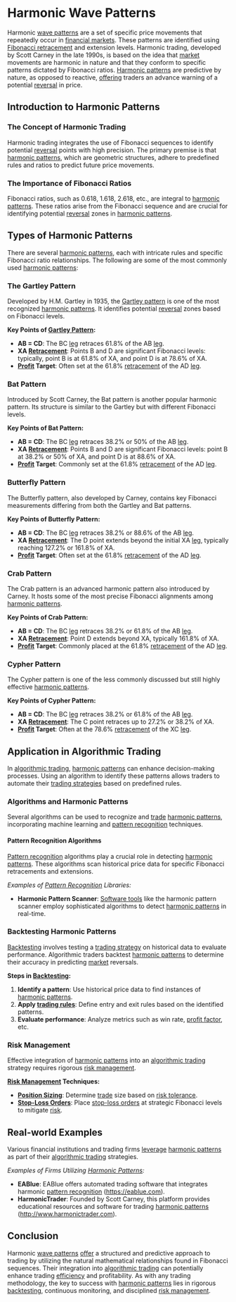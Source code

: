 # Harmonic Wave Patterns

Harmonic [wave patterns](../w/wave_patterns_in_trading.md) are a set of specific price movements that repeatedly occur in [financial markets](../f/financial_market.md). These patterns are identified using [Fibonacci retracement](../f/fibonacci_retracement.md) and extension levels. Harmonic trading, developed by Scott Carney in the late 1990s, is based on the idea that [market](../m/market.md) movements are harmonic in nature and that they conform to specific patterns dictated by Fibonacci ratios. [Harmonic patterns](../h/harmonic_patterns.md) are predictive by nature, as opposed to reactive, [offering](../o/offering.md) traders an advance warning of a potential [reversal](../r/reversal.md) in price. 

## Introduction to Harmonic Patterns

### The Concept of Harmonic Trading

Harmonic trading integrates the use of Fibonacci sequences to identify potential [reversal](../r/reversal.md) points with high precision. The primary premise is that [harmonic patterns](../h/harmonic_patterns.md), which are geometric structures, adhere to predefined rules and ratios to predict future price movements.

### The Importance of Fibonacci Ratios

Fibonacci ratios, such as 0.618, 1.618, 2.618, etc., are integral to [harmonic patterns](../h/harmonic_patterns.md). These ratios arise from the Fibonacci sequence and are crucial for identifying potential [reversal](../r/reversal.md) zones in [harmonic patterns](../h/harmonic_patterns.md).

## Types of Harmonic Patterns

There are several [harmonic patterns](../h/harmonic_patterns.md), each with intricate rules and specific Fibonacci ratio relationships. The following are some of the most commonly used [harmonic patterns](../h/harmonic_patterns.md):

### The Gartley Pattern

Developed by H.M. Gartley in 1935, the [Gartley pattern](../g/gartley_pattern.md) is one of the most recognized [harmonic patterns](../h/harmonic_patterns.md). It identifies potential [reversal](../r/reversal.md) zones based on Fibonacci levels.

**Key Points of [Gartley Pattern](../g/gartley_pattern.md):**
- **AB = CD**: The BC [leg](../l/leg.md) retraces 61.8% of the AB [leg](../l/leg.md).
- **XA [Retracement](../r/retracement.md)**: Points B and D are significant Fibonacci levels: typically, point B is at 61.8% of XA, and point D is at 78.6% of XA.
- **[Profit](../p/profit.md) Target**: Often set at the 61.8% [retracement](../r/retracement.md) of the AD [leg](../l/leg.md).

### Bat Pattern

Introduced by Scott Carney, the Bat pattern is another popular harmonic pattern. Its structure is similar to the Gartley but with different Fibonacci levels.

**Key Points of Bat Pattern:**
- **AB = CD**: The BC [leg](../l/leg.md) retraces 38.2% or 50% of the AB [leg](../l/leg.md).
- **XA [Retracement](../r/retracement.md)**: Points B and D are significant Fibonacci levels: point B at 38.2% or 50% of XA, and point D is at 88.6% of XA.
- **[Profit](../p/profit.md) Target**: Commonly set at the 61.8% [retracement](../r/retracement.md) of the AD [leg](../l/leg.md).

### Butterfly Pattern

The Butterfly pattern, also developed by Carney, contains key Fibonacci measurements differing from both the Gartley and Bat patterns.

**Key Points of Butterfly Pattern:**
- **AB = CD**: The BC [leg](../l/leg.md) retraces 38.2% or 88.6% of the AB [leg](../l/leg.md).
- **XA [Retracement](../r/retracement.md)**: The D point extends beyond the initial XA [leg](../l/leg.md), typically reaching 127.2% or 161.8% of XA.
- **[Profit](../p/profit.md) Target**: Often set at the 61.8% [retracement](../r/retracement.md) of the AD [leg](../l/leg.md).

### Crab Pattern

The Crab pattern is an advanced harmonic pattern also introduced by Carney. It hosts some of the most precise Fibonacci alignments among [harmonic patterns](../h/harmonic_patterns.md).

**Key Points of Crab Pattern:**
- **AB = CD**: The BC [leg](../l/leg.md) retraces 38.2% or 61.8% of the AB [leg](../l/leg.md).
- **XA [Retracement](../r/retracement.md)**: Point D extends beyond XA, typically 161.8% of XA.
- **[Profit](../p/profit.md) Target**: Commonly placed at the 61.8% [retracement](../r/retracement.md) of the AD [leg](../l/leg.md).

### Cypher Pattern

The Cypher pattern is one of the less commonly discussed but still highly effective [harmonic patterns](../h/harmonic_patterns.md).

**Key Points of Cypher Pattern:**
- **AB = CD**: The BC [leg](../l/leg.md) retraces 38.2% or 61.8% of the AB [leg](../l/leg.md).
- **XA [Retracement](../r/retracement.md)**: The C point retraces up to 27.2% or 38.2% of XA.
- **[Profit](../p/profit.md) Target**: Often at the 78.6% [retracement](../r/retracement.md) of the XC [leg](../l/leg.md).

## Application in Algorithmic Trading

In [algorithmic trading](../a/algorithmic_trading.md), [harmonic patterns](../h/harmonic_patterns.md) can enhance decision-making processes. Using an algorithm to identify these patterns allows traders to automate their [trading strategies](../t/trading_strategies.md) based on predefined rules.

### Algorithms and Harmonic Patterns

Several algorithms can be used to recognize and [trade](../t/trade.md) [harmonic patterns](../h/harmonic_patterns.md), incorporating machine learning and [pattern recognition](../p/pattern_recognition.md) techniques.

#### Pattern Recognition Algorithms

[Pattern recognition](../p/pattern_recognition.md) algorithms play a crucial role in detecting [harmonic patterns](../h/harmonic_patterns.md). These algorithms scan historical price data for specific Fibonacci retracements and extensions.

*Examples of [Pattern Recognition](../p/pattern_recognition.md) Libraries:*
- **Harmonic Pattern Scanner**: [Software tools](../s/software_tools_for_trading.md) like the harmonic pattern scanner employ sophisticated algorithms to detect [harmonic patterns](../h/harmonic_patterns.md) in real-time.

### Backtesting Harmonic Patterns

[Backtesting](../b/backtesting.md) involves testing a [trading strategy](../t/trading_strategy.md) on historical data to evaluate performance. Algorithmic traders backtest [harmonic patterns](../h/harmonic_patterns.md) to determine their accuracy in predicting [market](../m/market.md) reversals.

**Steps in [Backtesting](../b/backtesting.md):**
1. **Identify a pattern**: Use historical price data to find instances of [harmonic patterns](../h/harmonic_patterns.md).
2. **Apply [trading rules](../t/trading_rules.md)**: Define entry and exit rules based on the identified patterns.
3. **Evaluate performance**: Analyze metrics such as win rate, [profit factor](../p/profit_factor.md), etc.

### Risk Management

Effective integration of [harmonic patterns](../h/harmonic_patterns.md) into an [algorithmic trading](../a/algorithmic_trading.md) strategy requires rigorous [risk management](../r/risk_management.md). 

**[Risk Management](../r/risk_management.md) Techniques:**
- **[Position Sizing](../p/position_sizing.md)**: Determine [trade](../t/trade.md) size based on [risk tolerance](../r/risk_tolerance.md).
- **[Stop-Loss Orders](../s/stop-loss_orders.md)**: Place [stop-loss orders](../s/stop-loss_orders.md) at strategic Fibonacci levels to mitigate [risk](../r/risk.md).

## Real-world Examples

Various financial institutions and trading firms [leverage](../l/leverage.md) [harmonic patterns](../h/harmonic_patterns.md) as part of their [algorithmic trading](../a/algorithmic_trading.md) strategies.

*Examples of Firms Utilizing [Harmonic Patterns](../h/harmonic_patterns.md):*
- **EABlue**: EABlue offers automated trading software that integrates harmonic [pattern recognition](../p/pattern_recognition.md) (https://eablue.com).
- **HarmonicTrader**: Founded by Scott Carney, this platform provides educational resources and software for trading [harmonic patterns](../h/harmonic_patterns.md) (http://www.harmonictrader.com).

## Conclusion

Harmonic [wave patterns](../w/wave_patterns_in_trading.md) [offer](../o/offer.md) a structured and predictive approach to trading by utilizing the natural mathematical relationships found in Fibonacci sequences. Their integration into [algorithmic trading](../a/algorithmic_trading.md) can potentially enhance trading [efficiency](../e/efficiency.md) and profitability. As with any trading methodology, the key to success with [harmonic patterns](../h/harmonic_patterns.md) lies in rigorous [backtesting](../b/backtesting.md), continuous monitoring, and disciplined [risk management](../r/risk_management.md).

